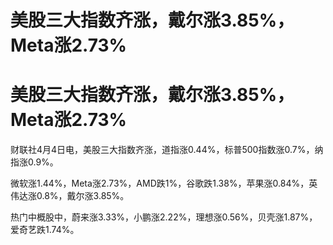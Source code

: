 # 美股三大指数齐涨，戴尔涨3.85%，Meta涨2.73%

# 美股三大指数齐涨，戴尔涨3.85%，Meta涨2.73%

财联社4月4日电，美股三大指数齐涨，道指涨0.44%，标普500指数涨0.7%，纳指涨0.9%。

微软涨1.44%，Meta涨2.73%，AMD跌1%，谷歌跌1.38%，苹果涨0.84%，英伟达涨0.8%，戴尔涨3.85%。

热门中概股中，蔚来涨3.33%，小鹏涨2.22%，理想涨0.56%，贝壳涨1.87%，爱奇艺跌1.74%。

